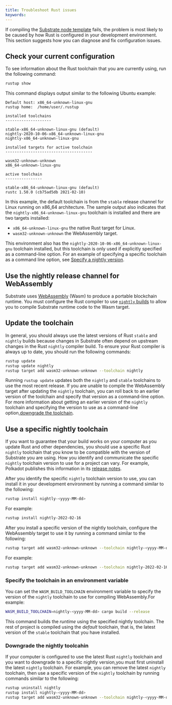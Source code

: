 ```yaml
---
title: Troubleshoot Rust issues
keywords:
---
```


If compiling the [Substrate node template](https://github.com/substrate-developer-hub/substrate-node-template) fails, the problem is most likely to be caused by how Rust is configured in your development environment.
This section suggests how you can diagnose and fix configuration issues.

## Check your current configuration

To see information about the Rust toolchain that you are currently using, run the following command:

```bash
rustup show
```

This command displays output similar to the following Ubuntu example:

```text
Default host: x86_64-unknown-linux-gnu
rustup home:  /home/user/.rustup

installed toolchains
--------------------

stable-x86_64-unknown-linux-gnu (default)
nightly-2020-10-06-x86_64-unknown-linux-gnu
nightly-x86_64-unknown-linux-gnu

installed targets for active toolchain
--------------------------------------

wasm32-unknown-unknown
x86_64-unknown-linux-gnu

active toolchain
----------------

stable-x86_64-unknown-linux-gnu (default)
rustc 1.50.0 (cb75ad5db 2021-02-10)
```

In this example, the default toolchain is from the `stable` release channel for Linux running on x86_64 architecture.
The sample output also indicates that the `nightly-x86_64-unknown-linux-gnu` toolchain is installed and there are two targets installed: 

* `x86_64-unknown-linux-gnu` the native Rust target for Linux.
* `wasm32-unknown-unknown` the WebAssembly target.

This environment also has the `nightly-2020-10-06-x86_64-unknown-linux-gnu` toolchain installed, but this toolchain is only used if explicitly specified as a command-line option.
For an example of specifying a specific toolchain as a command line option, see [Specify a nightly version](#specifying-nightly-version).

## Use the nightly release channel for WebAssembly

Substrate uses [WebAssembly](https://webassembly.org) (Wasm) to produce a portable blockchain runtime. 
You must configure the Rust compiler to use [`nightly` builds](https://doc.rust-lang.org/book/appendix-07-nightly-rust.html) to allow you to
compile Substrate runtime code to the Wasm target.

## Update the toolchain

In general, you should always use the latest versions of Rust `stable` and `nightly` builds because changes in Substrate often depend on upstream changes in the Rust `nightly` compiler build.
To ensure your Rust compiler is always up to date, you should run the following commands:

```bash
rustup update
rustup update nightly
rustup target add wasm32-unknown-unknown --toolchain nightly
```

Running `rustup update` updates both the `nightly` and `stable` toolchains to use the most recent release.
If you are unable to compile the WebAssembly target after updating the `nightly` toolchain, you can roll back to an earlier version of the toolchain and specify that version as a command-line option.
For more information about getting an earlier version of the `nightly` toolchain and specifying the version to use as a command-line option,[downgrade the toolchain](#downgrading-rust-nightly).

## Use a specific nightly toolchain

If you want to guarantee that your build works on your computer as you update Rust and other dependencies, you should use a specific Rust `nightly` toolchain that you know to be compatible with the version of Substrate you are using.
How you identify and communicate the specific `nightly` toolchain version to use for a project can vary. 
For example, Polkadot publishes this information in its
[release notes](https://github.com/paritytech/polkadot/releases).

After you identify the specific `nightly` toolchain version to use, you can install it in your development environment by running a command similar to the following:

```bash
rustup install nightly-<yyyy-MM-dd>
```

For example:

```bash
rustup install nightly-2022-02-16
```

After you install a specific version of the nightly toolchain, configure the WebAssembly target to use it by running a command similar to the following:

```bash
rustup target add wasm32-unknown-unknown --toolchain nightly-<yyyy-MM-dd>
```

For example:

```bash
rustup target add wasm32-unknown-unknown --toolchain nightly-2022-02-16
```

### Specify the toolchain in an environment variable

You can set the `WASM_BUILD_TOOLCHAIN` environment variable to specify the version of the `nightly` toolchain to use for compiling WebAssembly.For example:

```bash
WASM_BUILD_TOOLCHAIN=nightly-<yyyy-MM-dd> cargo build --release
```

This command builds the _runtime_ using the specified nightly toolchain. 
The rest of project is compiled using the _default_ toolchain, that is, the latest version of the `stable` toolchain that you have installed.

### Downgrade the nightly toolcahin

If your computer is configured to use the latest Rust `nightly` toolchain and you want to downgrade to a specific nightly version,you must first uninstall the latest `nightly` toolchain.
For example, you can remove the latest `nightly` toolchain, then use a specific version of the `nightly` toolchain by running commands similar to the following:

```sh
rustup uninstall nightly
rustup install nightly-<yyyy-MM-dd>
rustup target add wasm32-unknown-unknown --toolchain nightly-<yyyy-MM-dd>
```
